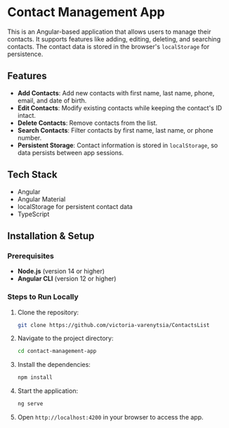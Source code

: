 # Contact Management App

This is an Angular-based application that allows users to manage their contacts. It supports features like adding, editing, deleting, and searching contacts. The contact data is stored in the browser's `localStorage` for persistence.

## Features

- **Add Contacts**: Add new contacts with first name, last name, phone, email, and date of birth.
- **Edit Contacts**: Modify existing contacts while keeping the contact's ID intact.
- **Delete Contacts**: Remove contacts from the list.
- **Search Contacts**: Filter contacts by first name, last name, or phone number.
- **Persistent Storage**: Contact information is stored in `localStorage`, so data persists between app sessions.

## Tech Stack

- Angular
- Angular Material
- localStorage for persistent contact data
- TypeScript

## Installation & Setup

### Prerequisites

- **Node.js** (version 14 or higher)
- **Angular CLI** (version 12 or higher)

### Steps to Run Locally

1. Clone the repository:

   ```bash
   git clone https://github.com/victoria-varenytsia/ContactsList
   ```

2. Navigate to the project directory:

   ```bash
   cd contact-management-app
   ```

3. Install the dependencies:

   ```bash
   npm install
   ```

4. Start the application:

   ```bash
   ng serve
   ```

5. Open `http://localhost:4200` in your browser to access the app.
